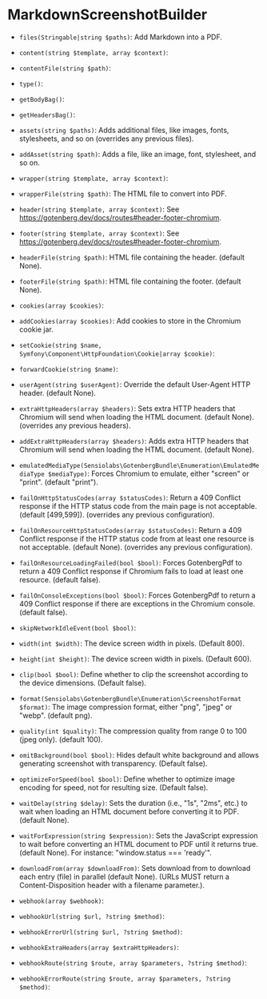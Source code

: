 # MarkdownScreenshotBuilder


* `files(Stringable|string $paths)`:
Add Markdown into a PDF.

* `content(string $template, array $context)`:

* `contentFile(string $path)`:

* `type()`:

* `getBodyBag()`:

* `getHeadersBag()`:

* `assets(string $paths)`:
Adds additional files, like images, fonts, stylesheets, and so on (overrides any previous files).

* `addAsset(string $path)`:
Adds a file, like an image, font, stylesheet, and so on.

* `wrapper(string $template, array $context)`:

* `wrapperFile(string $path)`:
The HTML file to convert into PDF.

* `header(string $template, array $context)`:
See https://gotenberg.dev/docs/routes#header-footer-chromium.

* `footer(string $template, array $context)`:
See https://gotenberg.dev/docs/routes#header-footer-chromium.

* `headerFile(string $path)`:
HTML file containing the header. (default None).

* `footerFile(string $path)`:
HTML file containing the footer. (default None).

* `cookies(array $cookies)`:

* `addCookies(array $cookies)`:
Add cookies to store in the Chromium cookie jar.

* `setCookie(string $name, Symfony\Component\HttpFoundation\Cookie|array $cookie)`:

* `forwardCookie(string $name)`:

* `userAgent(string $userAgent)`:
Override the default User-Agent HTTP header. (default None).

* `extraHttpHeaders(array $headers)`:
Sets extra HTTP headers that Chromium will send when loading the HTML
document. (default None). (overrides any previous headers).

* `addExtraHttpHeaders(array $headers)`:
Adds extra HTTP headers that Chromium will send when loading the HTML
document. (default None).

* `emulatedMediaType(Sensiolabs\GotenbergBundle\Enumeration\EmulatedMediaType $mediaType)`:
Forces Chromium to emulate, either "screen" or "print". (default "print").

* `failOnHttpStatusCodes(array $statusCodes)`:
Return a 409 Conflict response if the HTTP status code from
the main page is not acceptable. (default [499,599]). (overrides any previous configuration).

* `failOnResourceHttpStatusCodes(array $statusCodes)`:
Return a 409 Conflict response if the HTTP status code from at least one resource is not acceptable.
(default None). (overrides any previous configuration).

* `failOnResourceLoadingFailed(bool $bool)`:
Forces GotenbergPdf to return a 409 Conflict response if Chromium fails to load at least one resource.
(default false).

* `failOnConsoleExceptions(bool $bool)`:
Forces GotenbergPdf to return a 409 Conflict response if there are
exceptions in the Chromium console. (default false).

* `skipNetworkIdleEvent(bool $bool)`:

* `width(int $width)`:
The device screen width in pixels. (Default 800).

* `height(int $height)`:
The device screen width in pixels. (Default 600).

* `clip(bool $bool)`:
Define whether to clip the screenshot according to the device dimensions. (Default false).

* `format(Sensiolabs\GotenbergBundle\Enumeration\ScreenshotFormat $format)`:
The image compression format, either "png", "jpeg" or "webp". (default png).

* `quality(int $quality)`:
The compression quality from range 0 to 100 (jpeg only). (default 100).

* `omitBackground(bool $bool)`:
Hides default white background and allows generating screenshot with
transparency. (Default false).

* `optimizeForSpeed(bool $bool)`:
Define whether to optimize image encoding for speed, not for resulting size. (Default false).

* `waitDelay(string $delay)`:
Sets the duration (i.e., "1s", "2ms", etc.) to wait when loading an HTML
document before converting it to PDF. (default None).

* `waitForExpression(string $expression)`:
Sets the JavaScript expression to wait before converting an HTML
document to PDF until it returns true. (default None).
For instance: "window.status === 'ready'".

* `downloadFrom(array $downloadFrom)`:
Sets download from to download each entry (file) in parallel (default None).
(URLs MUST return a Content-Disposition header with a filename parameter.).

* `webhook(array $webhook)`:

* `webhookUrl(string $url, ?string $method)`:

* `webhookErrorUrl(string $url, ?string $method)`:

* `webhookExtraHeaders(array $extraHttpHeaders)`:

* `webhookRoute(string $route, array $parameters, ?string $method)`:

* `webhookErrorRoute(string $route, array $parameters, ?string $method)`:

